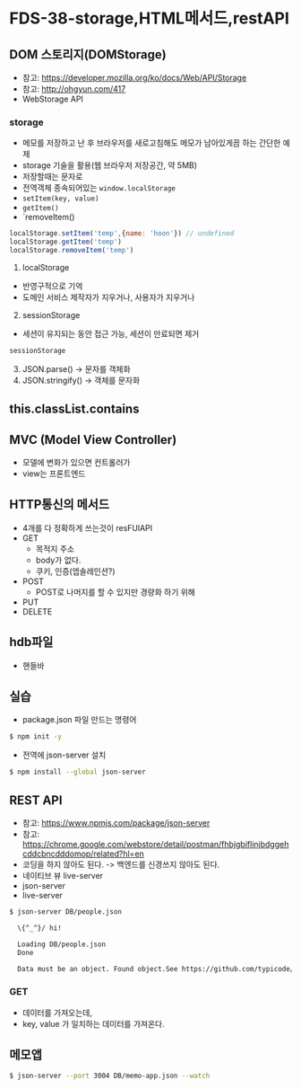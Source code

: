 FDS-38-storage,HTML메서드,restAPI
========


## DOM 스토리지(DOMStorage)
- 참고: <https://developer.mozilla.org/ko/docs/Web/API/Storage>
- 참고: <http://ohgyun.com/417>
- WebStorage API

### storage
- 메모를 저장하고 난 후 브라우저를 새로고침해도 메모가 남아있게끔 하는 간단한 예제
- storage 기술을 활용(웹 브라우저 저장공간, 약 5MB)
- 저장할때는 문자로 
- 전역객체 종속되어있는 `window.localStorage`
- `setItem(key, value)`
- `getItem()`
- `removeItem()
```js
localStorage.setItem('temp',{name: 'hoon'}) // undefined
localStorage.getItem('temp')
localStorage.removeItem('temp')
```

1. localStorage 
- 반영구적으로 기억
- 도메인 서비스 제작자가 지우거나, 사용자가 지우거나

2. sessionStorage 
- 세션이 유지되는 동안 접근 가능, 세션이 만료되면 제거
```js
sessionStorage
```
3. JSON.parse() -> 문자를 객체화
4. JSON.stringify() -> 객체를 문자화

## this.classList.contains









## MVC (Model View Controller)
- 모델에 변화가 있으면 컨트롤러가 
- view는 프론트엔드

## HTTP통신의 메서드
- 4개를 다 정확하게 쓰는것이 resFUlAPI
- GET
  - 목적지 주소
  - body가 없다.
  - 쿠키, 인증(엡솔레인션?)
- POST
  - POST로 나머지를 할 수 있지만 경량화 하기 위해
- PUT
- DELETE



## hdb파일
- 핸들바


## 실습
- package.json 파일 만드는 명령어
```bash
$ npm init -y
```
- 전역에 json-server 설치
```bash
$ npm install --global json-server
```

## REST API
- 참고: <https://www.npmjs.com/package/json-server>
- 참고: <https://chrome.google.com/webstore/detail/postman/fhbjgbiflinjbdggehcddcbncdddomop/related?hl=en>
- 코딩을 하지 않아도 된다. -> 백엔드를 신경쓰지 않아도 된다.
- 네이티브 뷰 live-server
- json-server
- live-server
```bash
$ json-server DB/people.json

  \{^_^}/ hi!

  Loading DB/people.json
  Done

  Data must be an object. Found object.See https://github.com/typicode/json-server for example.
```


### GET
- 데이터를 가져오는데,
- key, value 가 일치하는 데이터를 가져온다.

## 메모앱
```bash
$ json-server --port 3004 DB/memo-app.json --watch
```